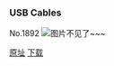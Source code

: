 ### USB Cables
No.1892
![图片不见了~~~](https://imgs.xkcd.com/comics/usb_cables.png)

[原址](https://xkcd.com//1892) [下载](https://imgs.xkcd.com/comics/usb_cables.png)

